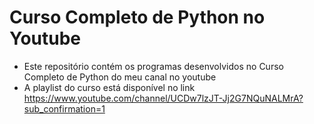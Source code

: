 # Curso Completo de Python no Youtube

- Este repositório contém os programas desenvolvidos no Curso Completo de Python do meu canal no youtube
- A playlist do curso está disponível no link https://www.youtube.com/channel/UCDw7lzJT-Jj2G7NQuNALMrA?sub_confirmation=1
